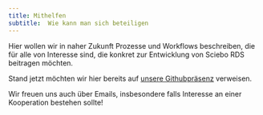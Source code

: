 ```yaml
---
title: Mithelfen
subtitle:  Wie kann man sich beteiligen
---
```

Hier wollen wir in naher Zukunft Prozesse und Workflows beschreiben, die für alle von Interesse sind, die konkret zur Entwicklung von Sciebo RDS beitragen möchten.

Stand jetzt möchten wir hier bereits auf [unsere Githubpräsenz](https://github.com/Sciebo-RDS/Sciebo-RDS "Sciebo RDS auf Github") verweisen. 

Wir freuen uns auch über Emails, insbesondere falls Interesse an einer Kooperation bestehen sollte!
